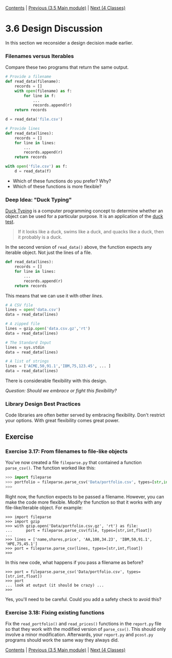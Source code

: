 [Contents](../Contents.md) \| [Previous (3.5 Main module)](05_Main_module.md) \| [Next (4 Classes)](../04_Classes_objects/00_Overview.md)

# 3.6 Design Discussion

In this section we reconsider a design decision made earlier.

### Filenames versus Iterables

Compare these two programs that return the same output.

```python
# Provide a filename
def read_data(filename):
    records = []
    with open(filename) as f:
        for line in f:
            ...
            records.append(r)
    return records

d = read_data('file.csv')
```

```python
# Provide lines
def read_data(lines):
    records = []
    for line in lines:
        ...
        records.append(r)
    return records

with open('file.csv') as f:
    d = read_data(f)
```

* Which of these functions do you prefer? Why?
* Which of these functions is more flexible?

### Deep Idea: "Duck Typing"

[Duck Typing](https://en.wikipedia.org/wiki/Duck_typing) is a computer
programming concept to determine whether an object can be used for a
particular purpose.  It is an application of the [duck
test](https://en.wikipedia.org/wiki/Duck_test).

> If it looks like a duck, swims like a duck, and quacks like a duck, then it probably is a duck.

In the second version of `read_data()` above, the function expects any
iterable object. Not just the lines of a file.

```python
def read_data(lines):
    records = []
    for line in lines:
        ...
        records.append(r)
    return records
```

This means that we can use it with other *lines*.

```python
# A CSV file
lines = open('data.csv')
data = read_data(lines)

# A zipped file
lines = gzip.open('data.csv.gz','rt')
data = read_data(lines)

# The Standard Input
lines = sys.stdin
data = read_data(lines)

# A list of strings
lines = ['ACME,50,91.1','IBM,75,123.45', ... ]
data = read_data(lines)
```

There is considerable flexibility with this design.

*Question: Should we embrace or fight this flexibility?*

### Library Design Best Practices

Code libraries are often better served by embracing flexibility.
Don't restrict your options.  With great flexibility comes great power.

## Exercise

### Exercise 3.17: From filenames to file-like objects

You've now created a file `fileparse.py` that contained a
function `parse_csv()`.  The function worked like this:

```python
>>> import fileparse
>>> portfolio = fileparse.parse_csv('Data/portfolio.csv', types=[str,int,float])
>>>
```

Right now, the function expects to be passed a filename.  However, you
can make the code more flexible.  Modify the function so that it works
with any file-like/iterable object.  For example:

```
>>> import fileparse
>>> import gzip
>>> with gzip.open('Data/portfolio.csv.gz', 'rt') as file:
...      port = fileparse.parse_csv(file, types=[str,int,float])
...
>>> lines = ['name,shares,price', 'AA,100,34.23', 'IBM,50,91.1', 'HPE,75,45.1']
>>> port = fileparse.parse_csv(lines, types=[str,int,float])
>>>
```

In this new code, what happens if you pass a filename as before?

```
>>> port = fileparse.parse_csv('Data/portfolio.csv', types=[str,int,float])
>>> port
... look at output (it should be crazy) ...
>>>
```

Yes, you'll need to be careful.   Could you add a safety check to avoid this?

### Exercise 3.18: Fixing existing functions

Fix the `read_portfolio()` and `read_prices()` functions in the
`report.py` file so that they work with the modified version of
`parse_csv()`.  This should only involve a minor modification.
Afterwards, your `report.py` and `pcost.py` programs should work
the same way they always did.

[Contents](../Contents.md) \| [Previous (3.5 Main module)](05_Main_module.md) \| [Next (4 Classes)](../04_Classes_objects/00_Overview.md)